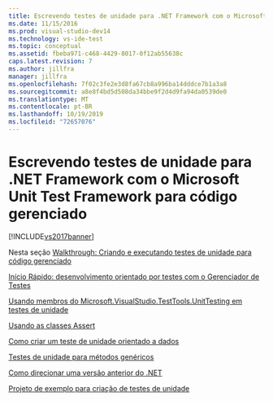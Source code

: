 ```yaml
---
title: Escrevendo testes de unidade para .NET Framework com o Microsoft Unit Test Framework para código gerenciado | Microsoft Docs
ms.date: 11/15/2016
ms.prod: visual-studio-dev14
ms.technology: vs-ide-test
ms.topic: conceptual
ms.assetid: fbeba971-c468-4429-8017-0f12ab55638c
caps.latest.revision: 7
ms.author: jillfra
manager: jillfra
ms.openlocfilehash: 7f02c3fe2e3d8fa67cb8a996ba14dddce7b1a3a8
ms.sourcegitcommit: a8e8f4bd5d508da34bbe9f2d4d9fa94da0539de0
ms.translationtype: MT
ms.contentlocale: pt-BR
ms.lasthandoff: 10/19/2019
ms.locfileid: "72657076"
---
```

# <a name="writing-unit-tests-for-the-net-framework-with-the-microsoft-unit-test-framework-for-managed-code"></a>Escrevendo testes de unidade para .NET Framework com o Microsoft Unit Test Framework para código gerenciado
[!INCLUDE[vs2017banner](../includes/vs2017banner.md)]

Nesta seção [Walkthrough: Criando e executando testes de unidade para código gerenciado](../test/walkthrough-creating-and-running-unit-tests-for-managed-code.md)

 [Início Rápido: desenvolvimento orientado por testes com o Gerenciador de Testes](../test/quick-start-test-driven-development-with-test-explorer.md)

 [Usando membros do Microsoft.VisualStudio.TestTools.UnitTesting em testes de unidade](../test/using-microsoft-visualstudio-testtools-unittesting-members-in-unit-tests.md)

 [Usando as classes Assert](../test/using-the-assert-classes.md)

 [Como criar um teste de unidade orientado a dados](../test/how-to-create-a-data-driven-unit-test.md)

 [Testes de unidade para métodos genéricos](../test/unit-tests-for-generic-methods.md)

 [Como direcionar uma versão anterior do .NET](../test/how-to-configure-unit-tests-to-target-an-earlier-version-of-the-dotnet-framework.md)

 [Projeto de exemplo para criação de testes de unidade](../test/sample-project-for-creating-unit-tests.md)
